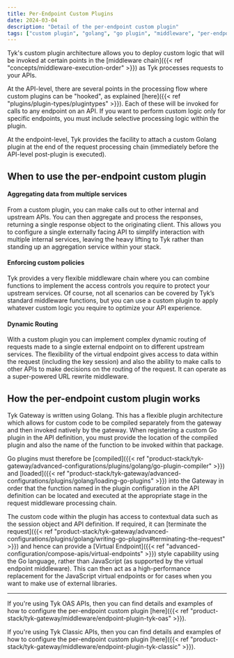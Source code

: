 ```yaml
---
title: Per-Endpoint Custom Plugins
date: 2024-03-04
description: "Detail of the per-endpoint custom plugin"
tags: ["custom plugin", "golang", "go plugin", "middleware", "per-endpoint"]
---
```


Tyk's custom plugin architecture allows you to deploy custom logic that will be invoked at certain points in the [middleware chain]({{< ref "concepts/middleware-execution-order" >}}) as Tyk processes requests to your APIs.

At the API-level, there are several points in the processing flow where custom plugins can be "hooked", as explained [here]({{< ref "plugins/plugin-types/plugintypes" >}}). Each of these will be invoked for calls to any endpoint on an API. If you want to perform custom logic only for specific endpoints, you must include selective processing logic within the plugin.

At the endpoint-level, Tyk provides the facility to attach a custom Golang plugin at the end of the request processing chain (immediately before the API-level post-plugin is executed).

## When to use the per-endpoint custom plugin

#### Aggregating data from multiple services

From a custom plugin, you can make calls out to other internal and upstream APIs. You can then aggregate and process the responses, returning a single response object to the originating client. This allows you to configure a single externally facing API to simplify interaction with multiple internal services, leaving the heavy lifting to Tyk rather than standing up an aggregation service within your stack.

#### Enforcing custom policies

Tyk provides a very flexible middleware chain where you can combine functions to implement the access controls you require to protect your upstream services. Of course, not all scenarios can be covered by Tyk’s standard middleware functions, but you can use a custom plugin to apply whatever custom logic you require to optimize your API experience.

#### Dynamic Routing

With a custom plugin you can implement complex dynamic routing of requests made to a single external endpoint on to different upstream services. The flexibility of the virtual endpoint gives access to data within the request (including the key session) and also the ability to make calls to other APIs to make decisions on the routing of the request. It can operate as a super-powered URL rewrite middleware.

## How the per-endpoint custom plugin works

Tyk Gateway is written using Golang. This has a flexible plugin architecture which allows for custom code to be compiled separately from the gateway and then invoked natively by the gateway. When registering a custom Go plugin in the API definition, you must provide the location of the compiled plugin and also the name of the function to be invoked within that package. 

Go plugins must therefore be [compiled]({{< ref "product-stack/tyk-gateway/advanced-configurations/plugins/golang/go-plugin-compiler" >}}) and [loaded]({{< ref "product-stack/tyk-gateway/advanced-configurations/plugins/golang/loading-go-plugins" >}}) into the Gateway in order that the function named in the plugin configuration in the API definition can be located and executed at the appropriate stage in the request middleware processing chain.

The custom code within the plugin has access to contextual data such as the session object and API definition. If required, it can [terminate the request]({{< ref "product-stack/tyk-gateway/advanced-configurations/plugins/golang/writing-go-plugins#terminating-the-request" >}}) and hence can provide a [Virtual Endpoint]({{< ref "advanced-configuration/compose-apis/virtual-endpoints" >}}) style capability using the Go language, rather than JavaScript (as supported by the virtual endpoint middleware). This can then act as a high-performance replacement for the JavaScript virtual endpoints or for cases when you want to make use of external libraries.

<hr>

If you're using Tyk OAS APIs, then you can find details and examples of how to configure the per-endpoint custom plugin [here]({{< ref "product-stack/tyk-gateway/middleware/endpoint-plugin-tyk-oas" >}}).

If you're using Tyk Classic APIs, then you can find details and examples of how to configure the per-endpoint custom plugin [here]({{< ref "product-stack/tyk-gateway/middleware/endpoint-plugin-tyk-classic" >}}).

<!-- proposed "summary box" to be shown graphically on each middleware page
 ## Ignore Authentication middleware summary
  - The Per-Endpoint Custom Plugin is an optional stage in Tyk's API Request processing chain, sitting between the [TBC]() and [TBC]() middleware.
  - The Per-Endpoint Custom Plugin can be configured at the per-endpoint level within the API Definition and is supported by the API Designer within the Tyk Dashboard. 
 -->

